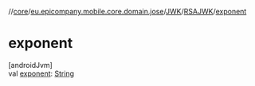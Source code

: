 //[core](../../../../index.md)/[eu.epicompany.mobile.core.domain.jose](../../index.md)/[JWK](../index.md)/[RSAJWK](index.md)/[exponent](exponent.md)

# exponent

[androidJvm]\
val [exponent](exponent.md): [String](https://kotlinlang.org/api/latest/jvm/stdlib/kotlin/-string/index.html)
